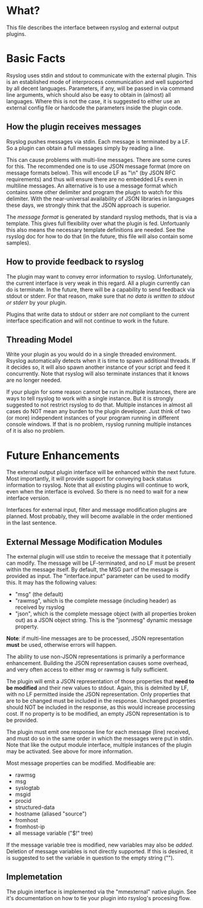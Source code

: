 What?
=====
This file describes the interface between rsyslog and external output plugins.

Basic Facts
===========
Rsyslog uses stdin and stdout to communicate with the external plugin. This is
an established mode of interprocess communication and well supported by all
decent languages. Parameters, if any, will be passed in via command line arguments,
which should also be easy to obtain in (almost) all languages. Where this is not
the case, it is suggested to either use an external config file or hardcode the
parameters inside the plugin code.

How the plugin receives messages
--------------------------------
Rsyslog pushes messages via stdin. Each message is terminated by a LF. So
a plugin can obtain a full messages simply by reading a line.

This can cause problems with multi-line messages. There are some cures for
this. The recommended one is to use JSON message format (more on message
formats below). This will encode LF as "\n" (by JSON RFC requirements) and
thus will ensure there are no embedded LFs even in multiline messages. 
An alternative is to use a message format which contains some other delimiter 
and program the plugin to watch for this delimiter. With the near-universal
availability of JSON libraries in languages these days, we strongly think that
the JSON approach is superior.

The _message format_ is generated by standard rsyslog methods, that is via
a template. This gives full flexibility over what the plugin is fed. Unfortuanly
this also means the necessary template definitions are needed. See the rsyslog
doc for how to do that (in the future, this file will also contain some 
samples).

How to provide feedback to rsyslog
----------------------------------
The plugin may want to convey error information to rsyslog. Unfortunately, the
current interface is very weak in this regard. All a plugin currently can do
is terminate. In the future, there will be a capability to send feedback via
stdout or stderr. For that reason, make sure that _no data is written to stdout
or stderr_ by your plugin.  

Plugins that write data to stdout or stderr are _not_ compliant to the current
interface specification and will not continue to work in the future.

Threading Model
---------------
Write your plugin as you would do in a single threaded environment. Rsyslog
automatically detects when it is time to spawn additional threads. If it
decides so, it will also spawn another instance of your script and feed it
concurrently. Note that rsyslog will also terminate instances that it knows
are no longer needed.

If your plugin for some reason cannot be run in multiple instances, there are ways
to tell rsyslog to work with a single instance. But it is strongly suggested to
not restrict rsyslog to do that. Multiple instances in almost all cases do NOT mean
any burden to the plugin developer. Just think of two (or more) independent 
instances of your program running in different console windows. If that is no
problem, rsyslog running multiple instances of it is also no problem.

Future Enhancements
===================
The external output plugin interface will be enhanced within the next future.
Most importantly, it will provide support for conveying back status information
to rsyslog. Note that all existing plugins will continue to work, even when the
interface is evolved. So there is no need to wait for a new interface version.

Interfaces for external input, filter and message modification plugins are
planned. Most probably, they will become available in the order mentioned
in the last sentence.

External Message Modification Modules
-------------------------------------
The external plugin will use stdin to receive the message that it potentially
can modify. The message will be LF-terminated, and no LF must be present within
the message itself.  By default, the MSG part of the message is provided as input.
The "interface.input" parameter can be used to modify this. It may has the following
values:

* "msg" (the default)
* "rawmsg", which is the complete message (including header) as received by rsyslog
* "json", which is the complete message object (with all properties broken
  out) as a JSON object string. This is the "jsonmesg" dynamic message property.

**Note**: if multi-line messages are to be processed, JSON representation **must**
be used, otherwise errors will happen.

The ability to use non-JSON representations is primarily a performance
enhancement. Building the JSON representation causes some overhead, and
very often access to either msg or rawmsg is fully sufficient.

The plugin will emit a JSON representation of those properties
that **need to be modified** and their new values to stdout. Again, this
is delmited by LF, with no LF permitted inside the JSON representation.
Only properties that are to be changed must be included in the response.
Unchanged properties should NOT be included in the response, as this would
increase processing cost. If no property is to be modified, an empty
JSON representation is to be provided.

The plugin must emit one response line for each message (line) received, and
must do so in the same order in which the messages were put in stdin. Note that
like the output module interface, multiple instances of the plugin may be
activated. See above for more information.

Most message properties can be modified. Modifieable are:
* rawmsg
* msg
* syslogtab
* msgid
* procid
* structured-data
* hostname (aliased "source")
* fromhost
* fromhost-ip
* all message variable ("$!" tree)

If the message variable tree is modified, new variables may also be *added*. Deletion
of message variables is not directly supported. If this is desired, it is suggested 
to set the variable in question to the empty string ("").

Implemetation
-------------
The plugin interface is implemented via the "mmexternal" native plugin. See it's
documentation on how to tie your plugin into rsyslog's procesing flow.
